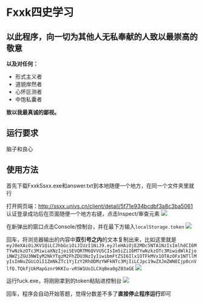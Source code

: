 # Fxxk四史学习

## 以此程序，向一切为其他人无私奉献的人致以最崇高的敬意

**以及对任何：**

* 形式主义者
* 道貌岸然者
* 心怀叵测者
* 中饱私囊者

**致以我最真诚的鄙视。**

## 运行要求

脑子和良心

## 使用方法

首先下载FxxkSsxx.exe和answer.txt到本地随便一个地方，在同一个文件夹里就行

打开网页端：http://ssxx.univs.cn/client/detail/5f71e934bcdbf3a8c3ba5061
认证登录成功后在页面随便一个地方右键，点击Inspect/审查元素
![](https://i.loli.net/2020/12/14/vUCLgQKVTAabDhf.png)

在新弹出的窗口点击Console/控制台，并在最下方输入`localStorage.token`
![](https://i.loli.net/2020/12/14/5w3dIYbnulcmAgj.png)

回车，将浏览器输出的内容中**双引号之内**的文本复制出来，比如这里就是`eyJ0eXAiOiJKV1QiLCJhbGciOiJIUzI1NiJ9.eyJleHAiOjE2MDc5NTA1NzIsImlhdCI6MTYwNzkzOTc3MiwiaXNzIjoiSEVQRTM6QVVUSCIsIm5iZiI6MTYwNzkzOTc3MiwidWlkIjoiNWZjZGU3NWIyM2NkYTgzM2FhZDU3NzIyIiwibmFtZSI6Ilx1OTFkMVx1OTAzOFx1NTllMyIsImNvZGUiOiI1ZmNkZTc1YjIzY2RhODMzYWFkNTc3MjIiLCJpc19wZXJmZWN0Ijp0cnVlfQ.TQkfjUkMapGznr9KKIu-vRSW1UoILCXqBea0gZ03aGE`
![](https://i.loli.net/2020/12/14/VbMjOc48EBTotx5.png)

运行fuck.exe，将刚刚拿到的token粘贴进控制台
![](https://i.loli.net/2020/12/14/v9ynZaUwJcTDz15.png)

回车，程序会自动开始答题，觉得分数差不多了**直接停止程序运行**即可
